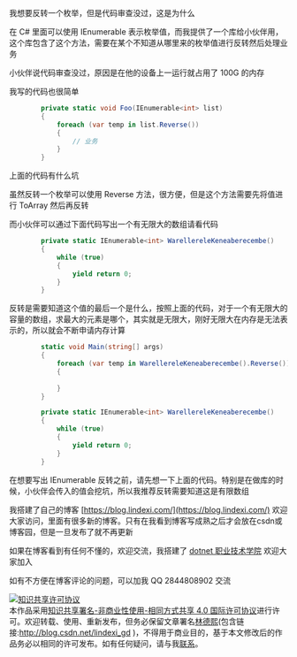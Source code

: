 
我想要反转一个枚举，但是代码审查没过，这是为什么

<!--more-->


<!-- CreateTime:4/7/2020 7:31:49 PM -->

<!-- 发布 -->

在 C# 里面可以使用 IEnumerable 表示枚举值，而我提供了一个库给小伙伴用，这个库包含了这个方法，需要在某个不知道从哪里来的枚举值进行反转然后处理业务

小伙伴说代码审查没过，原因是在他的设备上一运行就占用了 100G 的内存

我写的代码也很简单

```csharp
        private static void Foo(IEnumerable<int> list)
        {
            foreach (var temp in list.Reverse())
            {
                // 业务
            }
        }
```

上面的代码有什么坑

虽然反转一个枚举可以使用 Reverse 方法，很方便，但是这个方法需要先将值进行 ToArray 然后再反转

而小伙伴可以通过下面代码写出一个有无限大的数组请看代码

```csharp
        private static IEnumerable<int> WarellereleKeneaberecembe()
        {
            while (true)
            {
                yield return 0;
            }
        }
```

反转是需要知道这个值的最后一个是什么，按照上面的代码，对于一个有无限大的容量的数组，求最大的元素是哪个，其实就是无限大，刚好无限大在内存是无法表示的，所以就会不断申请内存计算

```csharp
        static void Main(string[] args)
        {
            foreach (var temp in WarellereleKeneaberecembe().Reverse())
            {
                
            }
        }

        private static IEnumerable<int> WarellereleKeneaberecembe()
        {
            while (true)
            {
                yield return 0;
            }
        }
```

在想要写出 IEnumerable 反转之前，请先想一下上面的代码。特别是在做库的时候，小伙伴会传入的值会挖坑，所以我推荐反转需要知道这是有限数组



我搭建了自己的博客 [https://blog.lindexi.com/](https://blog.lindexi.com/) 欢迎大家访问，里面有很多新的博客。只有在我看到博客写成熟之后才会放在csdn或博客园，但是一旦发布了就不再更新

如果在博客看到有任何不懂的，欢迎交流，我搭建了 [dotnet 职业技术学院](https://t.me/dotnet_campus) 欢迎大家加入

如有不方便在博客评论的问题，可以加我 QQ 2844808902 交流

<a rel="license" href="http://creativecommons.org/licenses/by-nc-sa/4.0/"><img alt="知识共享许可协议" style="border-width:0" src="https://licensebuttons.net/l/by-nc-sa/4.0/88x31.png" /></a><br />本作品采用<a rel="license" href="http://creativecommons.org/licenses/by-nc-sa/4.0/">知识共享署名-非商业性使用-相同方式共享 4.0 国际许可协议</a>进行许可。欢迎转载、使用、重新发布，但务必保留文章署名[林德熙](http://blog.csdn.net/lindexi_gd)(包含链接:http://blog.csdn.net/lindexi_gd )，不得用于商业目的，基于本文修改后的作品务必以相同的许可发布。如有任何疑问，请与我[联系](mailto:lindexi_gd@163.com)。